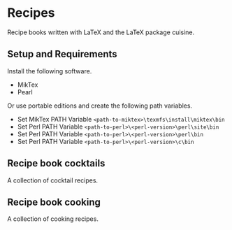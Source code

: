 # Recipes

Recipe books written with LaTeX and the LaTeX package cuisine.

## Setup and Requirements

Install the following software.

- MikTex
- Pearl

Or use portable editions and create the following path variables.

- Set MikTex PATH Variable `<path-to-miktex>\texmfs\install\miktex\bin`
- Set Perl PATH Variable `<path-to-perl>\<perl-version>\perl\site\bin`
- Set Perl PATH Variable `<path-to-perl>\<perl-version>\perl\bin`
- Set Perl PATH Variable `<path-to-perl>\<perl-version>\c\bin`

## Recipe book cocktails

A collection of cocktail recipes.

## Recipe book cooking

A collection of cooking recipes.
